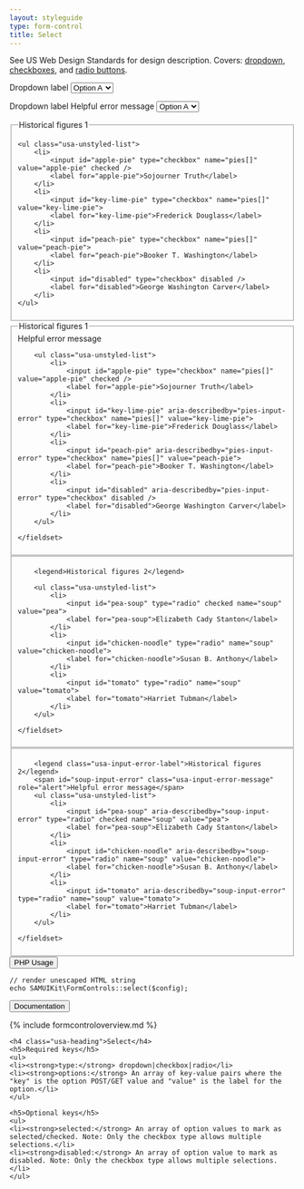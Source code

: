 ```yaml
---
layout: styleguide
type: form-control
title: Select
---
```


<p class="usa-font-lead">See US Web Design Standards for design description. Covers: <a href="https://playbook.cio.gov/designstandards/form-controls/#dropdown">dropdown</a>, <a href="https://playbook.cio.gov/designstandards/form-controls/#checkboxes">checkboxes</a>, and <a href="https://playbook.cio.gov/designstandards/form-controls/#radiobuttons">radio buttons</a>.</p>

<div class="preview">
<form>
	<div>
		<label for="options">Dropdown label</label>
		<select name="options" id="options">
			<option value="value1">Option A</option>
			<option value="value2">Option B</option>
			<option value="value3">Option C</option>
		</select>
	</div>
</form>

<form>
	<div class="usa-input-error">
		<label for="options" class="usa-input-error-label">Dropdown label</label>
		<span id="options-input-error" class="usa-input-error-message" role="alert">Helpful error message</span>
		<select name="options" id="options" aria-describedby="options-input-error">
			<option value="value1">Option A</option>
			<option value="value2">Option B</option>
			<option value="value3">Option C</option>
		</select>
	</div>
</form>

<div>
<fieldset class="usa-fieldset-inputs usa-sans">
	<legend>Historical figures 1</legend>

	<ul class="usa-unstyled-list">
		<li>
			<input id="apple-pie" type="checkbox" name="pies[]" value="apple-pie" checked />
			<label for="apple-pie">Sojourner Truth</label>
		</li>
		<li>
			<input id="key-lime-pie" type="checkbox" name="pies[]" value="key-lime-pie">
			<label for="key-lime-pie">Frederick Douglass</label>
		</li>
		<li>
			<input id="peach-pie" type="checkbox" name="pies[]" value="peach-pie">
			<label for="peach-pie">Booker T. Washington</label>
		</li>
		<li>
			<input id="disabled" type="checkbox" disabled />
			<label for="disabled">George Washington Carver</label>
		</li>
	</ul>
</fieldset>
</div>

<div class="usa-input-error">
	<fieldset class="usa-fieldset-inputs usa-sans">
		<span id="pies-input-error" class="usa-input-error-message" role="alert">Helpful error message</span>
		<legend class="usa-input-error-label">Historical figures 1</legend>

		<ul class="usa-unstyled-list">
			<li>
				<input id="apple-pie" type="checkbox" name="pies[]" value="apple-pie" checked />
				<label for="apple-pie">Sojourner Truth</label>
			</li>
			<li>
				<input id="key-lime-pie" aria-describedby="pies-input-error" type="checkbox" name="pies[]" value="key-lime-pie">
				<label for="key-lime-pie">Frederick Douglass</label>
			</li>
			<li>
				<input id="peach-pie" aria-describedby="pies-input-error" type="checkbox" name="pies[]" value="peach-pie">
				<label for="peach-pie">Booker T. Washington</label>
			</li>
			<li>
				<input id="disabled" aria-describedby="pies-input-error" type="checkbox" disabled />
				<label for="disabled">George Washington Carver</label>
			</li>
		</ul>

	</fieldset> 
</div>

<div>
	<fieldset class="usa-fieldset-inputs usa-sans">

		<legend>Historical figures 2</legend>

		<ul class="usa-unstyled-list">
			<li>
				<input id="pea-soup" type="radio" checked name="soup" value="pea">
				<label for="pea-soup">Elizabeth Cady Stanton</label>
			</li>
			<li>
				<input id="chicken-noodle" type="radio" name="soup" value="chicken-noodle">
				<label for="chicken-noodle">Susan B. Anthony</label>
			</li>
			<li>
				<input id="tomato" type="radio" name="soup" value="tomato">
				<label for="tomato">Harriet Tubman</label>
			</li>
		</ul>

	</fieldset>
</div>

<div class="usa-input-error">
	<fieldset class="usa-fieldset-inputs usa-sans">

		<legend class="usa-input-error-label">Historical figures 2</legend>
		<span id="soup-input-error" class="usa-input-error-message" role="alert">Helpful error message</span>
		<ul class="usa-unstyled-list">
			<li>
				<input id="pea-soup" aria-describedby="soup-input-error" type="radio" checked name="soup" value="pea">
				<label for="pea-soup">Elizabeth Cady Stanton</label>
			</li>
			<li>
				<input id="chicken-noodle" aria-describedby="soup-input-error" type="radio" name="soup" value="chicken-noodle">
				<label for="chicken-noodle">Susan B. Anthony</label>
			</li>
			<li>
				<input id="tomato" aria-describedby="soup-input-error" type="radio" name="soup" value="tomato">
				<label for="tomato">Harriet Tubman</label>
			</li>
		</ul>

	</fieldset>  
</div>
</div>

<div class="usa-accordion-bordered usa-accordion-docs">
  <button class="usa-button-unstyled usa-accordion-button"
      aria-expanded="false" aria-controls="collapsible-0">
    PHP Usage
  </button>
  <div id="collapsible-0" aria-hidden="true" class="usa-accordion-content">
	
<pre><code>// render unescaped HTML string
echo SAMUIKit\FormControls::select($config);</code></pre>

 </div>
</div>

<div class="usa-accordion-bordered usa-accordion-docs">
  <button class="usa-button-unstyled usa-accordion-button"
      aria-expanded="true" aria-controls="collapsible-0">
    Documentation
  </button>
  <div id="collapsible-0" aria-hidden="false" class="usa-accordion-content">

{% include formcontroloverview.md %}
	
	<h4 class="usa-heading">Select</h4>
	<h5>Required keys</h5>
	<ul>
	<li><strong>type:</strong> dropdown|checkbox|radio</li>
	<li><strong>options:</strong> An array of key-value pairs where the "key" is the option POST/GET value and "value" is the label for the option.</li>
	</ul>

	<h5>Optional keys</h5>
	<ul>
	<li><strong>selected:</strong> An array of option values to mark as selected/checked. Note: Only the checkbox type allows multiple selections.</li>
	<li><strong>disabled:</strong> An array of option value to mark as disabled. Note: Only the checkbox type allows multiple selections.</li>
	</ul>

  </div>
</div>